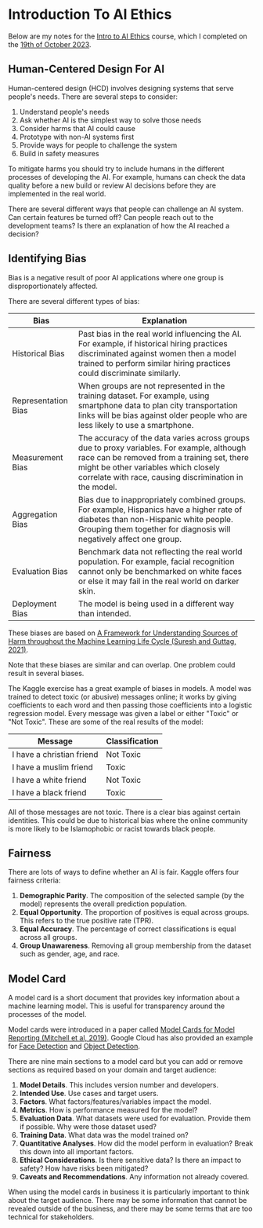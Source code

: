 # Introduction To AI Ethics

Below are my notes for the [Intro to AI Ethics](https://www.kaggle.com/learn/intro-to-ai-ethics) course, which I completed on the [19th of October 2023](https://www.kaggle.com/learn/certification/cwthompson/intro-to-ai-ethics).

## Human-Centered Design For AI

Human-centered design (HCD) involves designing systems that serve people's needs. There are several steps to consider:

1. Understand people's needs
2. Ask whether AI is the simplest way to solve those needs
3. Consider harms that AI could cause
4. Prototype with non-AI systems first
5. Provide ways for people to challenge the system
6. Build in safety measures

To mitigate harms you should try to include humans in the different processes of developing the AI. For example, humans can check the data quality before a new build or review AI decisions before they are implemented in the real world.

There are several different ways that people can challenge an AI system. Can certain features be turned off? Can people reach out to the development teams? Is there an explanation of how the AI reached a decision?

## Identifying Bias

Bias is a negative result of poor AI applications where one group is disproportionately affected.

There are several different types of bias:

|Bias|Explanation|
|---|---|
|Historical Bias|Past bias in the real world influencing the AI. For example, if historical hiring practices discriminated against women then a model trained to perform similar hiring practices could discriminate similarly.|
|Representation Bias|When groups are not represented in the training dataset. For example, using smartphone data to plan city transportation links will be bias against older people who are less likely to use a smartphone.|
|Measurement Bias|The accuracy of the data varies across groups due to proxy variables. For example, although race can be removed from a training set, there might be other variables which closely correlate with race, causing discrimination in the model.|
|Aggregation Bias|Bias due to inappropriately combined groups. For example, Hispanics have a higher rate of diabetes than non-Hispanic white people. Grouping them together for diagnosis will negatively affect one group.|
|Evaluation Bias|Benchmark data not reflecting the real world population. For example, facial recognition cannot only be benchmarked on white faces or else it may fail in the real world on darker skin.|
|Deployment Bias|The model is being used in a different way than intended.|Tools to predict reconviction rates may not be suitable for when handing out original criminal sentences.|

These biases are based on [A Framework for Understanding Sources of Harm throughout the Machine Learning Life Cycle (Suresh and Guttag, 2021)](https://arxiv.org/pdf/1901.10002.pdf).

Note that these biases are similar and can overlap. One problem could result in several biases.

The Kaggle exercise has a great example of biases in models. A model was trained to detect toxic (or abusive) messages online; it works by giving coefficients to each word and then passing those coefficients into a logistic regression model. Every message was given a label or either "Toxic" or "Not Toxic". These are some of the real results of the model:

|Message|Classification|
|---|---|
|I have a christian friend|Not Toxic|
|I have a muslim friend|Toxic|
|I have a white friend|Not Toxic|
|I have a black friend|Toxic|

All of those messages are not toxic. There is a clear bias against certain identities. This could be due to historical bias where the online community is more likely to be Islamophobic or racist towards black people.

## Fairness

There are lots of ways to define whether an AI is fair. Kaggle offers four fairness criteria:

1. **Demographic Parity**. The composition of the selected sample (by the model) represents the overall prediction population.
2. **Equal Opportunity**. The proportion of positives is equal across groups. This refers to the true positive rate (TPR).
3. **Equal Accuracy**. The percentage of correct classifications is equal across all groups.
4. **Group Unawareness**. Removing all group membership from the dataset such as gender, age, and race.

## Model Card

A model card is a short document that provides key information about a machine learning model. This is useful for transparency around the processes of the model.

Model cards were introduced in a paper called [Model Cards for Model Reporting (Mitchell et al, 2019)](https://arxiv.org/abs/1810.03993). Google Cloud has also provided an example for [Face Detection](https://modelcards.withgoogle.com/face-detection) and [Object Detection](https://modelcards.withgoogle.com/object-detection).

There are nine main sections to a model card but you can add or remove sections as required based on your domain and target audience:

1. **Model Details**. This includes version number and developers.
2. **Intended Use**. Use cases and target users.
3. **Factors**. What factors/features/variables impact the model.
4. **Metrics**. How is performance measured for the model?
5. **Evaluation Data**. What datasets were used for evaluation. Provide them if possible. Why were those dataset used?
6. **Training Data**. What data was the model trained on?
7. **Quantitative Analyses**. How did the model perform in evaluation? Break this down into all important factors.
8. **Ethical Considerations**. Is there sensitive data? Is there an impact to safety? How have risks been mitigated?
9. **Caveats and Recommendations**. Any information not already covered.

When using the model cards in business it is particularly important to think about the target audience. There may be some information that cannot be revealed outside of the business, and there may be some terms that are too technical for stakeholders.